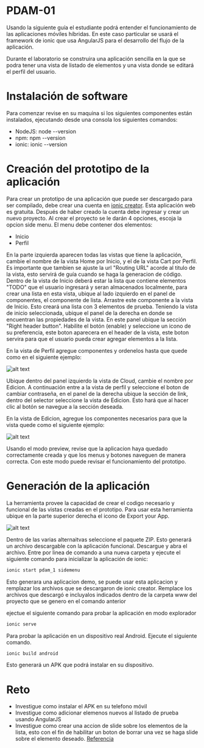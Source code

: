 # PDAM-01

Usando la siguiente guía el estudiante podrá entender el funcionamiento de las aplicaciones móviles híbridas. 
En este caso particular se usará el framework de ionic que usa AngularJS para el desarrollo del flujo de la aplicación.

Durante el laboratorio se construira una aplicación sencilla en la que se podra tener una vista de listado de elementos y una vista donde se editará el perfil del usuario.

# Instalación de software
Para comenzar revise en su maquina si los siguientes componentes están instalados, ejecutando desde una consola los siguientes comandos:
* NodeJS: node --version
* npm: npm --version
* ionic: ionic --version

# Creación del prototipo de la aplicación
Para crear un prototipo de una aplicación que puede ser descargado para ser compilado, debe crear una cuenta en [ionic creator](https://creator.ionic.io/app/login). Esta aplicación web es gratuita.
Después de haber creado la cuenta debe ingresar y crear un nuevo proyecto. Al crear el proyecto se le darán 4 opciones, escoja la opcion side menu.
El menu debe contener dos elementos:
* Inicio
* Perfil

En la parte izquierda aparecen todas las vistas que tiene la aplicación, cambie el nombre de la vista Home por Inicio, y el de la vista
Cart por Perfil. Es importante que tambien se ajuste la url "Routing URL" acorde al titulo de la vista, esto servirá de guía cuando se haga la generacion de código.
Dentro de la vista de Inicio deberá estar la lista que contiene elementos "TODO" que el usuario ingresará y seran almacenados localmente, para crear una lista en esta vista, ubique al lado izquierdo en el panel de componentes, el componente de lista. Arrastre este componente a la vista de Inicio. Esto creará una lista con 3 elementos de prueba.
Teniendo la vista de inicio seleccionada, ubique el panel de la derecha en donde se encuentran las propiedades de la vista. En este panel ubique la sección "Right header button". Habilite el botón (enable) y seleccione un icono de su preferencia, este boton aparecera en el header de la vista, este boton servira para que el usuario pueda crear agregar elementos a la lista. 

En la vista de Perfil agregue componentes y ordenelos hasta que quede como en el siguiente ejemplo:

![alt text](http://gabo.com.co/pdam/lab-01-01.png)

Ubique dentro del panel izquierdo la vista de Cloud, cambie el nombre por Edicion. A continuación entre a la vista de perfil y seleccione el boton de cambiar contraseña, en el panel de la derecha ubique la sección de link, dentro del selector seleccione la vista de Edicion. Esto hará que al hacer clic al botón se navegue a la sección deseada.

En la vista de Edicion, agregue los componentes necesarios para que la vista quede como el siguiente ejemplo:

![alt text](http://gabo.com.co/pdam/lab-01-02.png)

Usando el modo preview, revise que la aplicacion haya quedado correctamente creada y que los menus y botones naveguen de manera correcta. Con este modo puede revisar el funcionamiento del prototipo.

# Generación de la aplicación
La herramienta provee la capacidad de crear el codigo necesario y funcional de las vistas creadas en el prototipo. Para usar esta herramienta ubique en la parte superior derecha el icono de Export your App. 

![alt text](http://gabo.com.co/pdam/lab-01-03.png)

Dentro de las varias alternaitvas seleccione el paquete ZIP. Esto generará un archivo descargable con la aplicación funcional.
Descargue y abra el archivo. Entre por linea de comando a una nueva carpeta y ejecute el siguiente comando para inicializar la aplicación de ionic:

```javascript
ionic start pdam_1 sidemenu
```
Esto generara una aplicacion demo, se puede usar esta aplicacion y remplazar los archivos que se descargaron de ionic creator. Remplace los archivos que descargó e incluyalos indicados dentro de la carpeta www del proyecto que se genero en el comando anterior

ejectue el siguiente comando para probar la aplicación en modo explorador

```javascript
ionic serve
```

Para probar la aplicación en un dispositivo real Android. Ejecute el siguiente comando.

```javascript
ionic build android
```

Esto generará un APK que podrá instalar en su dispositivo.

# Reto
* Investigue como instalar el APK en su telefono móvil
* Investigue como adicionar elemenos nuevos al listado de prueba usando AngularJS
* Investigue como crear una accion de slide sobre los elementos de la lista, esto con el fin de habilitar un boton de borrar una vez se haga slide sobre el elemento deseado. [Referencia](http://ionicframework.com/docs/api/directive/ionList/)

